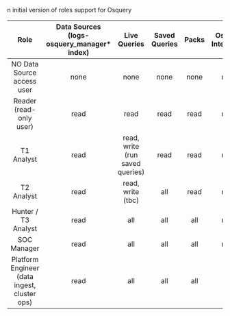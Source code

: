 n initial version of roles support for Osquery

|                     Role                     | Data Sources<br/> (logs-osquery_manager* index) |          Live Queries           | Saved Queries | Packs | Osquery Integration | Cases | Discovery/Lens | Metrics UI |
|:--------------------------------------------:|:-----------------------------------------------:|:-------------------------------:|:-------------:|:-----:|:-------------------:|:-----:|:-------------:|:----------:|
|          NO Data Source access user          |                      none                       |              none               |     none      | none  |        none         | none  |     none      |      none      |
|           Reader (read-only user)            |                      read                       |              read               |     read      | read  |        none         | none  |     none      |      none      |
|                  T1 Analyst                  |                      read                       | read, write (run saved queries) |     read      | read  |        none         | none  |     none      |      none      |
|                  T2 Analyst                  |                      read                       |        read, write (tbc)        |      all      | read  |        none         | read  |     none      |      none      |
|             Hunter / T3 Analyst              |                      read                       |               all               |      all      |  all  |        none         |  all  |     read      |      all      |
|                 SOC Manager                  |                      read                       |               all               |      all      |  all  |        none         |  all  |     read      |      all      |
| Platform Engineer (data ingest, cluster ops) |                      read                       |               all               |      all      |  all  |         all         |  all  |     read      |      none      |
